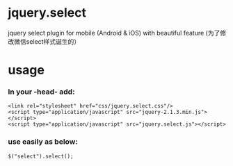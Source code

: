 # jquery.select
jquery select plugin for mobile (Android &amp; iOS) with beautiful feature (为了修改微信select样式诞生的）


usage
===================================  

### In your -head- add:

    <link rel="stylesheet" href="css/jquery.select.css"/>
    <script type="application/javascript" src="jquery-2.1.3.min.js"></script>
    <script type="application/javascript" src="jquery.select.js"></script>
    

### use easily as below:
    $("select").select();


